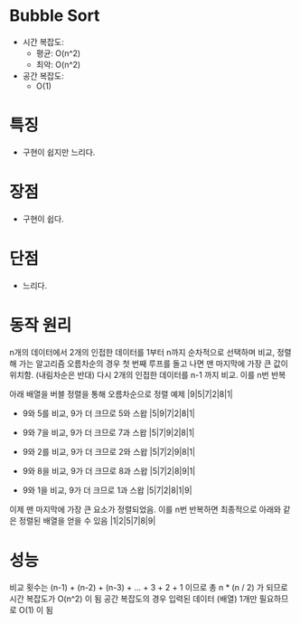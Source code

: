 # Bubble Sort
- 시간 복잡도:
  - 평균: O(n^2)
  - 최악: O(n^2)
- 공간 복잡도:
  - O(1)

# 특징
- 구현이 쉽지만 느리다.

# 장점
- 구현이 쉽다.

# 단점
- 느리다.

# 동작 원리
n개의 데이터에서 2개의 인접한 데이터를 1부터 n까지 순차적으로 선택하며 비교, 정렬해 가는 알고리즘
오름차순의 경우 첫 번째 루프를 돌고 나면 맨 마지막에 가장 큰 값이 위치함. (내림차순은 반대)
다시 2개의 인접한 데이터를 n-1 까지 비교. 이를 n번 반복

아래 배열을 버블 정렬을 통해 오름차순으로 정렬 예제
|9|5|7|2|8|1|

- 9와 5를 비교, 9가 더 크므로 5와 스왑
|5|9|7|2|8|1|

- 9와 7을 비교, 9가 더 크므로 7과 스왑
|5|7|9|2|8|1|

- 9와 2를 비교, 9가 더 크므로 2와 스왑
|5|7|2|9|8|1|

- 9와 8을 비교, 9가 더 크므로 8과 스왑
|5|7|2|8|9|1|

- 9와 1을 비교, 9가 더 크므로 1과 스왑
|5|7|2|8|1|9|

이제 맨 마지막에 가장 큰 요소가 정렬되었음. 이를 n번 반복하면 최종적으로 아래와 같은 정렬된 배열을 얻을 수 있음
|1|2|5|7|8|9|

# 성능
비교 횟수는 (n-1) + (n-2) + (n-3) + ... + 3 + 2 + 1 이므로 총 n * (n / 2) 가 되므로 시간 복잡도가 O(n^2) 이 됨
공간 복잡도의 경우 입력된 데이터 (배열) 1개만 필요하므로 O(1) 이 됨
